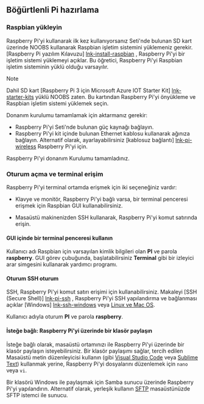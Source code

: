 ## <a name="prepare-your-raspberry-pi"></a>Böğürtlenli Pi hazırlama

### <a name="install-raspbian"></a>Raspbian yükleyin

Raspberry Pi'yi kullanarak ilk kez kullanıyorsanız Seti'nde bulunan SD kart üzerinde NOOBS kullanarak Raspbian işletim sistemini yüklemeniz gerekir. [Raspberry Pi yazılım Kılavuzu] [ lnk-install-raspbian] , Raspberry Pi'yi bir işletim sistemi yüklemeyi açıklar. Bu öğretici, Raspberry Pi'yi Raspbian işletim sisteminin yüklü olduğu varsayılır.

> [!NOTE]
> Dahil SD kart [Raspberry Pi 3 için Microsoft Azure IOT Starter Kit] [ lnk-starter-kits] yüklü NOOBS zaten. Bu kartından Raspberry Pi'yi önyükleme ve Raspbian işletim sistemi yüklemek seçin.

Donanım kurulumu tamamlamak için aktarmanız gerekir:

- Raspberry Pi'yi Seti'nde bulunan güç kaynağı bağlayın.
- Raspberry Pi'yi kit içinde bulunan Ethernet kablosu kullanarak ağınıza bağlayın. Alternatif olarak, ayarlayabilirsiniz [kablosuz bağlantı] [ lnk-pi-wireless] Raspberry Pi'yi için.

Raspberry Pi'yi donanım Kurulumu tamamladınız.

### <a name="sign-in-and-access-the-terminal"></a>Oturum açma ve terminal erişim

Raspberry Pi'yi terminal ortamda erişmek için iki seçeneğiniz vardır:

- Klavye ve monitör, Raspberry Pi'yi bağlı varsa, bir terminal penceresi erişmek için Raspbian GUI kullanabilirsiniz.

- Masaüstü makinenizden SSH kullanarak, Raspberry Pi'yi komut satırında erişin.

#### <a name="use-a-terminal-window-in-the-gui"></a>GUI içinde bir terminal penceresi kullanın

Kullanıcı adı Raspbian için varsayılan kimlik bilgileri olan **PI** ve parola **raspberry**. GUI görev çubuğunda, başlatabilirsiniz **Terminal** gibi bir izleyici arar simgesini kullanarak yardımcı programı.

#### <a name="sign-in-with-ssh"></a>Oturum SSH oturum

SSH, Raspberry Pi'yi komut satırı erişimi için kullanabilirsiniz. Makaleyi [SSH (Secure Shell)] [ lnk-pi-ssh] , Raspberry Pi'yi SSH yapılandırma ve bağlanması açıklar [Windows] [ lnk-ssh-windows] veya [ Linux ve Mac OS][lnk-ssh-linux].

Kullanıcı adıyla oturum **PI** ve parola **raspberry**.

#### <a name="optional-share-a-folder-on-your-raspberry-pi"></a>İsteğe bağlı: Raspberry Pi'yi üzerinde bir klasör paylaşın

İsteğe bağlı olarak, masaüstü ortamınızı ile Raspberry Pi'yi üzerinde bir klasör paylaşın isteyebilirsiniz. Bir klasör paylaşımı sağlar, tercih edilen Masaüstü metin düzenleyicisi kullanın (gibi [Visual Studio Code](https://code.visualstudio.com/) veya [Sublime Text](http://www.sublimetext.com/)) kullanmak yerine, Raspberry Pi'yi dosyalarını düzenlemek için `nano` veya `vi`.

Bir klasörü Windows ile paylaşmak için Samba sunucu üzerinde Raspberry Pi'yi yapılandırın. Alternatif olarak, yerleşik kullanın [SFTP](https://www.raspberrypi.org/documentation/remote-access/) masaüstünüzde SFTP istemci ile sunucu.

[lnk-install-raspbian]: https://www.raspberrypi.org/learning/software-guide/quickstart/
[lnk-pi-wireless]: https://www.raspberrypi.org/documentation/configuration/wireless/README.md
[lnk-pi-ssh]: https://www.raspberrypi.org/documentation/remote-access/ssh/README.md
[lnk-ssh-windows]: https://www.raspberrypi.org/documentation/remote-access/ssh/windows.md
[lnk-ssh-linux]: https://www.raspberrypi.org/documentation/remote-access/ssh/unix.md
[lnk-starter-kits]: https://azure.microsoft.com/develop/iot/starter-kits/